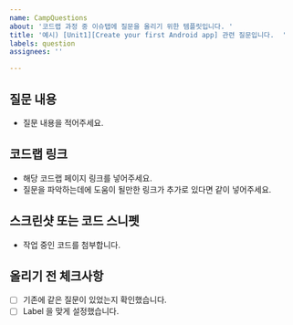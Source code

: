 ```yaml
---
name: CampQuestions
about: '코드랩 과정 중 이슈탭에 질문을 올리기 위한 템플릿입니다. '
title: '예시) [Unit1][Create your first Android app] 관련 질문입니다.  '
labels: question
assignees: ''

---
```


## 질문 내용
- 질문 내용을 적어주세요. 

## 코드랩 링크
- 해당 코드랩 페이지 링크를 넣어주세요. 
- 질문을 파악하는데에 도움이 될만한 링크가 추가로 있다면 같이 넣어주세요. 

## 스크린샷 또는 코드 스니펫 
- 작업 중인 코드를 첨부합니다. 

## 올리기 전 체크사항 
- [ ] 기존에 같은 질문이 있었는지 확인했습니다. 
- [ ] Label 을 맞게 설정했습니다.
